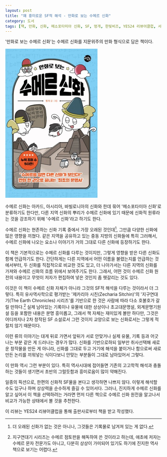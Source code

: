 ```yaml
---
layout: post
title: "꽤 흥미로운 SF적 해석 - 만화로 보는 수메르 신화"
category: 도서
tags: [책, 만화, 신화, 메소포타미아 신화, SF, 멍개, 한빛비즈, YES24 리뷰어클럽, 서평]
---
```


'만화로 보는 수메르 신화'는
수메르 신화를 지문위주의 만화 형식으로 담은 책이다.

![표지](/images/meong-gae1s-sumerian-myth-comic-book-h480.jpg)

수메르 신화는 아카드, 아시리아, 바빌로니아의 신화와 한데 묶어 '메소포타미아 신화'로 분류하기도 한다만,
다른 지역 신화의 뿌리가 수메르 신화에 있기 때문에
신화적 원류라는 것을 강조하기 위해 '수메르 신화'라고 하기도 한다.

수메르 신화는 현존하는 신화 기록 중에서 가장 오래된 것인데[^1],
그만큼 다양한 신화에 많은 영향을 끼쳤다.
같은 지역을 공유하고 있는 중동 지방의 신화들에 특히 그러해서,
수메르 신화에 나오는 요소나 이야기가 거의 그대로 다른 신화에 등장하기도 한다.

[^1]: 더 오래된 신화가 없는 것은 아니나, 그것들은 기록물로 남겨져 있는 게 없다.

이 책은 기본적으로는 수메르 신화를 다루는 것이지만,
그렇게 영향을 받은 다른 신화도 함께 언급하기도 한다.
간단하게는 다른 지역에서 어떤 이름을 불렸는지를 언급하는 것에서부터,
두 신화를 직접적으로 비교한 것도 있고,
더 나아가서는 다른 지역의 신화를 가져와 수메르 신화의 흐름 위에서 보여주기도 한다.
그래서, 어떤 것이 수메르 신화 원전의 내용이고
무엇이 저자가 편집하여 넣은 것인지 좀 헷갈리는 것도 있다.

이것은 이 책이 수메르 신화 자체가 아니라
그것의 SF적 해석을 다루는 것이라서 더 그렇다.
특히 유사역사학으로 평가받는 '제카리아 시친(Zecharia Sitchin)'의 '지구연대기(The Earth Chronicles) 시리즈'를 기반으로 한 것은
사람에 따라 다소 호불호가 갈릴 만하다.[^2]
실제 남아있는 기록이나 유물에 대한 상상이나 초고대문명설, 외계문명기원설 등을 포함한 내용은 분명 흥미롭고,
그래서 책 자체는 재미있게 볼만 하다만,
그것은 어디까지나 2차 창작된 SF 소설로서 그런 것이지
교양으로 보는 신화로서는 그렇게 적절치 않기 때문이다.

[^2]: 지구연대기 시리즈는 수메르 점토판을 해독하여 쓴 것이라고 하는데, 애초에 저자는 수메르 문자 전문가도 아니고, 다분히 상상이 가미되어 있기도 하기에 진지한 역사책으로 보기는 어렵다.

이런 류의 이야기는 대게 뒤로 가면서 앞뒤가 서로 안맞거나
실제 유물, 기록 등과 어긋나는 부분 같은 게 드러나는 경우가 많다.
신화를 기반으로하되 일부만 취사선택해 새로운 창작물을 만든 게 아니라,
신화를 그대로 두고 거기에 해석을 붙이거나 함으로써
새로 만든 논리를 끼워넣는 식이다보니
안맞는 부분들이 그대로 남아있어서 그렇다.

이 만화 역시 그런 부분이 있다.
특히 역사시대에 접어들면 기존의 고고학적 해석과 충돌하는 것들이 생기면서
초반의 그럴듯함과 흥미로움이 많이 약해진다.

일종의 픽션으로,
한편의 신화적 SF물을 본다고 생각하면 나쁘지 않다.
이렇게 해석할 수도 있구나 하며 상상력을 순수하게 즐길 수 있어서다.
그러나, 진지하게 수메르 신화를 알고 싶어서 이 책을 선택하려는 거라면
먼저 다른 책으로 수메르 신화 원전을 알고나서
비교가 가능한 상태에서 볼 것을 추천한다.



<div class="im im-info">
이 리뷰는 YES24 리뷰어클럽을 통해 출판사로부터 책을 받고 작성했다.
</div>
